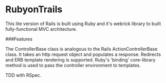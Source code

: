 RubyonTrails
=========
This lite version of Rails is built using Ruby and it's webrick library to built fully-functional MVC architecture.

###Features

The ControllerBase class is analogous to the Rails ActionControllerBase class. It takes an http request object and populates a response. Redirects and ERB template rendering is supported. Ruby's 'binding' core-library method is used to pass the controller environment to templates.

TDD with RSpec. 
